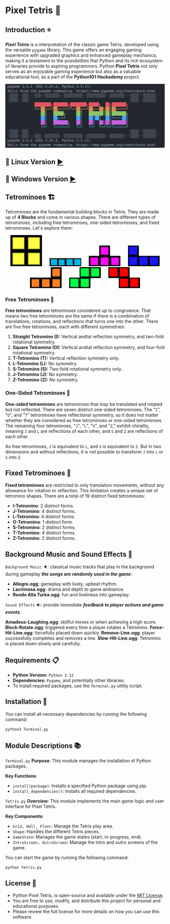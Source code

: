 # Pixel Tetris :snake:

## Introduction :star:

***Pixel Tetris*** is a interpretation of the classic game Tetris, developed using the versatile `pygame` library.
This game offers an engaging gaming experience with upgraded graphics and enhanced gameplay mechanics, making it a testament to the possibilities that Python and its rich ecosystem of libraries provide to aspiring programmers.
Python **Pixel Tetris** not only serves as an enjoyable gaming experience but also as a valuable educational tool, as a part of the **Python101 Hackademy** project.

<div align="center">
  <img src="Videos/TetrisLogo.png" alt="Tetris Logo" width="800">
</div>

## 🎥 Linux Version [▶](https://github.com/justin-marian/pixel-tetris/blob/main/Videos/Linux.gif)

## 🎥 Windows Version [▶](https://github.com/justin-marian/pixel-tetris/blob/main/Videos/Windows.gif)

## Tetrominoes :building_construction:

Tetrominoes are the fundamental building blocks in Tetris. They are made up of **4 Blocks** and come in various shapes. There are different types of tetrominoes, including free tetrominoes, one-sided tetrominoes, and fixed tetrominoes. Let's explore them:

<div align="center">
  <img src="View/CUBE.png" alt="Square Tetromino" width="100" style="display: inline-block; margin: 0 10px;">
  <img src="View/I.png" alt="Straight Tetromino" width="100" style="display: inline-block; margin: 0 10px;">
  <img src="View/T.png" alt="T-Tetromino" width="100" style="display: inline-block; margin: 0 10px;">
  <img src="View/L.png" alt="L-Tetromino" width="100" style="display: inline-block; margin: 0 10px;">
  <img src="View/J.png" alt="J-Tetromino" width="100" style="display: inline-block; margin: 0 10px;">
  <img src="View/S.png" alt="S-Tetromino" width="100" style="display: inline-block; margin: 0 10px;">
  <img src="View/Z.png" alt="Z-Tetromino" width="100" style="display: inline-block; margin: 0 10px;">
</div>

### Free Tetrominoes :repeat:

**Free tetrominoes** are tetrominoes considered up to congruence. That means two free tetrominoes are the same if there is a combination of translations, rotations, and reflections that turns one into the other. There are five free tetrominoes, each with different symmetries:

1. **Straight Tetromino (I):** Vertical andtal reflection symmetry, and two-fold rotational symmetry.
2. **Square Tetromino (O):** Vertical andtal reflection symmetry, and four-fold rotational symmetry.
3. **T-Tetromino (T):** Vertical reflection symmetry only.
4. **L-Tetromino (L):** No symmetry.
5. **S-Tetromino (S):** Two-fold rotational symmetry only.
6. **J-Tetromino (J):** No symmetry.
7. **Z-Tetromino (Z):** No symmetry.

### One-Sided Tetrominoes :arrows_counterclockwise:

**One-sided tetrominoes** are tetrominoes that may be translated and rotated but not reflected. There are seven distinct one-sided tetrominoes. The "`I`", "`O`", and "`T`" tetrominoes have reflectional symmetry, so it does not matter whether they are considered as free tetrominoes or one-sided tetrominoes. The remaining four tetrominoes, "`J`", "`L`", "`S`", and "`Z`," exhibit chirality, meaning `J` and `L` are reflections of each other, and `S` and `Z` are reflections of each other.

As free tetrominoes, `J` is equivalent to `L`, and `S` is equivalent to `Z`. But in two dimensions and without reflections, it is not possible to transform `J` into `L` or `S` into `Z`.

## Fixed Tetrominoes :repeat_one:

**Fixed tetrominoes** are restricted to only translation movements, without any allowance for rotation or reflection. This limitation creates a unique set of tetromino shapes. There are a total of 19 distinct fixed tetrominoes:

- **I-Tetromino**: 2 distinct forms.
- **J-Tetromino**: 4 distinct forms.
- **L-Tetromino**: 4 distinct forms.
- **O-Tetromino**: 1 distinct form.
- **S-Tetromino**: 2 distinct forms.
- **T-Tetromino**: 4 distinct forms.
- **Z-Tetromino**: 2 distinct forms.

## Background Music and Sound Effects :musical_note:

`Background Music` :speaker:: classical music tracks that play in the background during gameplay ***the songs are randomly used in the game***:

- **Allegro.ogg**: gameplay with lively, upbeat rhythm.
- **Lacrimosa.ogg**: drama and depth to game ambiance.
- **Rondo Alla Turka.ogg**: fun and liveliness into gameplay.

`Sound Effects` :sound:: provide immediate ***feedback to player actions and game events***.

**Amadeus-Laughing.ogg**: skillful moves or when achieving a high score.
**Block-Rotate.ogg**: triggered every time a player rotates a Tetromino.
**Force-Hit-Line.ogg**: forcefully placed down quickly.
**Remove-Line.ogg**: player successfully completes and removes a line.
**Slow-Hit-Line.ogg**: Tetromino is placed down slowly and carefully.

## Requirements :clipboard:

- **Python Version:** `Python 3.12`
- **Dependencies:** `Pygame`, and potentially other libraries.
- To install required packages, use the `Terminal.py` utility script.

## Installation :wrench:

You can install all necessary dependencies by running the following command:

```bash
python3 Terminal.py
```

## Module Descriptions :books:

`Terminal.py`
**Purpose**: This module manages the installation of Python packages.

**Key Functions**:

- `install(package)`: Installs a specified Python package using pip.
- `install_dependencies()`: Installs all required dependencies.

`Tetris.py`
**Overview**: This module implements the main game logic and user interface for Pixel Tetris.

**Key Components**:

- `Grid, Wall, Floor`: Manage the Tetris play area.
- `Shape`: Handles the different Tetris pieces.
- `GameState`: Manages the game states (start, in-progress, end).
- `IntroScreen, OutroScreen`: Manage the intro and outro screens of the game.

You can start the game by running the following command:

```bash
python Tetris.py
```

## License :scroll:

- Python Pixel Tetris, is open-source and available under the [MIT License](LICENSE).
- You are free to use, modify, and distribute this project for personal and educational purposes.
- Please review the full license for more details on how you can use this software.

